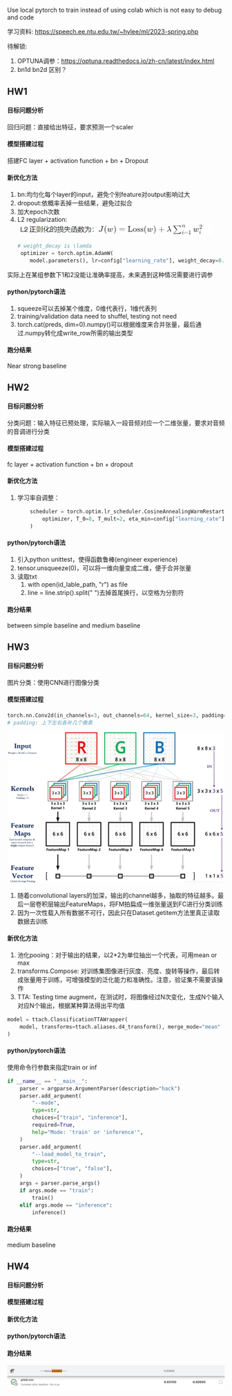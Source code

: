 Use local pytorch to train instead of using colab which is not easy to debug and code

学习资料: https://speech.ee.ntu.edu.tw/~hylee/ml/2023-spring.php

待解锁:
1. OPTUNA调参：https://optuna.readthedocs.io/zh-cn/latest/index.html
2. bn1d bn2d 区别？

## HW1
#### 目标问题分析
回归问题：直接给出特征，要求预测一个scaler
#### 模型搭建过程
搭建FC layer + activation function + bn + Dropout
#### 新优化方法
1. bn:均匀化每个layer的input，避免个别feature对output影响过大
2. dropout:依概率丢掉一些结果，避免过拟合
3. 加大epoch次数
4. L2 regularization: ![alt text](HW1/image.png)
   ```python
   # weight_decay is \lamda
    optimizer = torch.optim.AdamW(
       model.parameters(), lr=config["learning_rate"], weight_decay=0.08)
   ```

实际上在某组参数下1和2没能让准确率提高，未来遇到这种情况需要进行调参
#### python/pytorch语法
1. squeeze可以去掉某个维度，0维代表行，1维代表列
2. training/validation data need to shuffel, testing not need
3. torch.cat(preds, dim=0).numpy()可以根据维度来合并张量，最后通过.numpy转化成write_row所需的输出类型
#### 跑分结果
Near strong baseline

## HW2 
#### 目标问题分析
分类问题：输入特征已预处理，实际输入一段音频对应一个二维张量，要求对音频的音调进行分类
#### 模型搭建过程
fc layer + activation function + bn + dropout
#### 新优化方法
1. 学习率自调整：
    ```python
        scheduler = torch.optim.lr_scheduler.CosineAnnealingWarmRestarts(
            optimizer, T_0=8, T_mult=2, eta_min=config["learning_rate"] / 2
        )
    ```

#### python/pytorch语法
1. 引入python unittest，使得函数鲁棒(engineer experience)
2. tensor.unsqueeze(0)，可以将一维向量变成二维，便于合并张量
3. 读取txt
   1. with open(id_lable_path, "r") as file
   2. line = line.strip().split(" ")去掉首尾换行，以空格为分割符

#### 跑分结果
between simple baseline and medium baseline

## HW3 
#### 目标问题分析
图片分类：使用CNN进行图像分类
#### 模型搭建过程
```python
torch.nn.Conv2d(in_channels=3, out_channels=64, kernel_size=3, padding=1)
# padding: 上下左右各补几个像素
```
![alt text](HW3/image-1.png)
1. 随着convolutional layers的加深，输出的channel越多，抽取的特征越多。最后一层卷积层输出FeatureMaps，将FM拍扁成一维张量送到FC进行分类训练
2. 因为一次性载入所有数据不可行，因此只在Dataset.getitem方法里真正读取数据去训练
#### 新优化方法
1. 池化pooing：对于输出的结果，以2*2为单位抽出一个代表，可用mean or max
2. transforms.Compose: 对训练集图像进行灰度、亮度、旋转等操作，最后转成张量用于训练，可增强模型的泛化能力和准确性。注意，验证集不需要该操作
3. TTA: Testing time augment，在测试时，将图像经过N次变化，生成N个输入对应N个输出，根据某种算法得出平均值
```python
model = ttach.ClassificationTTAWrapper(
    model, transforms=ttach.aliases.d4_transform(), merge_mode="mean"
)
```
#### python/pytorch语法
使用命令行参数来指定train or inf
```python
if __name__ == "__main__":
    parser = argparse.ArgumentParser(description="hack")
    parser.add_argument(
        "--mode",
        type=str,
        choices=["train", "inference"],
        required=True,
        help="Mode: 'train' or 'inference'",
    )
    parser.add_argument(
        "--load_model_to_train",
        type=str,
        choices=["true", "false"],
    )
    args = parser.parse_args()
    if args.mode == "train":
        train()
    elif args.mode == "inference":
        inference()
```
#### 跑分结果
medium baseline

## HW4
#### 目标问题分析

#### 模型搭建过程

#### 新优化方法


#### python/pytorch语法

#### 跑分结果
![alt text](HW4/boss_baseline.png)

<!-- 
## HW? 
#### 目标问题分析

#### 模型搭建过程

#### 新优化方法


#### python/pytorch语法

#### 跑分结果
-->

